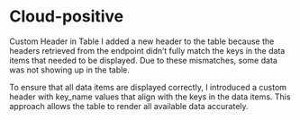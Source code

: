# Cloud-positive

Custom Header in Table
I added a new header to the table because the headers retrieved from the endpoint didn’t fully match the keys in the data items that needed to be displayed. Due to these mismatches, some data was not showing up in the table.

To ensure that all data items are displayed correctly, I introduced a custom header with key_name values that align with the keys in the data items. This approach allows the table to render all available data accurately.
